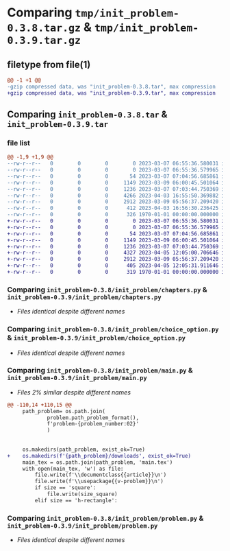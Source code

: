 # Comparing `tmp/init_problem-0.3.8.tar.gz` & `tmp/init_problem-0.3.9.tar.gz`

## filetype from file(1)

```diff
@@ -1 +1 @@
-gzip compressed data, was "init_problem-0.3.8.tar", max compression
+gzip compressed data, was "init_problem-0.3.9.tar", max compression
```

## Comparing `init_problem-0.3.8.tar` & `init_problem-0.3.9.tar`

### file list

```diff
@@ -1,9 +1,9 @@
--rw-r--r--   0        0        0        0 2023-03-07 06:55:36.580031 init_problem-0.3.8/README.md
--rw-r--r--   0        0        0        0 2023-03-07 06:55:36.579965 init_problem-0.3.8/init_problem/__init__.py
--rw-r--r--   0        0        0       54 2023-03-07 07:04:56.685861 init_problem-0.3.8/init_problem/__main__.py
--rw-r--r--   0        0        0     1149 2023-03-09 06:00:45.501064 init_problem-0.3.8/init_problem/chapters.py
--rw-r--r--   0        0        0     1236 2023-03-07 07:03:44.750369 init_problem-0.3.8/init_problem/choice_option.py
--rw-r--r--   0        0        0     4266 2023-04-03 16:55:50.369882 init_problem-0.3.8/init_problem/main.py
--rw-r--r--   0        0        0     2912 2023-03-09 05:56:37.209420 init_problem-0.3.8/init_problem/problem.py
--rw-r--r--   0        0        0      412 2023-04-03 16:56:30.236425 init_problem-0.3.8/pyproject.toml
--rw-r--r--   0        0        0      326 1970-01-01 00:00:00.000000 init_problem-0.3.8/PKG-INFO
+-rw-r--r--   0        0        0        0 2023-03-07 06:55:36.580031 init_problem-0.3.9/README.md
+-rw-r--r--   0        0        0        0 2023-03-07 06:55:36.579965 init_problem-0.3.9/init_problem/__init__.py
+-rw-r--r--   0        0        0       54 2023-03-07 07:04:56.685861 init_problem-0.3.9/init_problem/__main__.py
+-rw-r--r--   0        0        0     1149 2023-03-09 06:00:45.501064 init_problem-0.3.9/init_problem/chapters.py
+-rw-r--r--   0        0        0     1236 2023-03-07 07:03:44.750369 init_problem-0.3.9/init_problem/choice_option.py
+-rw-r--r--   0        0        0     4327 2023-04-05 12:05:00.706646 init_problem-0.3.9/init_problem/main.py
+-rw-r--r--   0        0        0     2912 2023-03-09 05:56:37.209420 init_problem-0.3.9/init_problem/problem.py
+-rw-r--r--   0        0        0      405 2023-04-05 12:05:31.911646 init_problem-0.3.9/pyproject.toml
+-rw-r--r--   0        0        0      319 1970-01-01 00:00:00.000000 init_problem-0.3.9/PKG-INFO
```

### Comparing `init_problem-0.3.8/init_problem/chapters.py` & `init_problem-0.3.9/init_problem/chapters.py`

 * *Files identical despite different names*

### Comparing `init_problem-0.3.8/init_problem/choice_option.py` & `init_problem-0.3.9/init_problem/choice_option.py`

 * *Files identical despite different names*

### Comparing `init_problem-0.3.8/init_problem/main.py` & `init_problem-0.3.9/init_problem/main.py`

 * *Files 2% similar despite different names*

```diff
@@ -110,14 +110,15 @@
     path_problem= os.path.join(
             problem.path_problem_format(),
             f'problem-{problem_number:02}'
             )
 
 
     os.makedirs(path_problem, exist_ok=True)
+    os.makedirs(f'{path_problem}/downloads', exist_ok=True) 
     main_tex = os.path.join(path_problem, 'main.tex')
     with open(main_tex, 'w') as file:
         file.write(f'\\documentclass{{article}}\n')
         file.write(f'\\usepackage{{v-problem}}\n')
         if size == 'square':
             file.write(size_square)
         elif size == 'h-rectangle':
```

### Comparing `init_problem-0.3.8/init_problem/problem.py` & `init_problem-0.3.9/init_problem/problem.py`

 * *Files identical despite different names*

